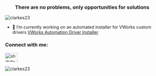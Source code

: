 <!--
**clarkes23/clarkes23** is a ✨ _special_ ✨ repository because its `README.md` (this file) appears on your GitHub profile.

Here are some ideas to get you started:

- 🔭 I’m currently working on ...
- 🌱 I’m currently learning ...
- 👯 I’m looking to collaborate on ...
- 🤔 I’m looking for help with ...
- 💬 Ask me about ...
- 📫 How to reach me: ...
- 😄 Pronouns: ...
- ⚡ Fun fact: ...
-->

<h3 align="center">There are no problems, only opportunities for solutions</h3>

<p align="left"> <img src="https://komarev.com/ghpvc/?username=clarkes23&label=Profile%20views&color=0e75b6&style=flat" alt="clarkes23" /> </p>

- 🔭 I’m currently working on an automated installer for VWorks custom drivers [VWorks Automation Driver Installer](https://github.com/eikontx/VWorksAutomationDriverInstaller)

<h3 align="left">Connect with me:</h3>
<p align="left">
<a href="https://linkedin.com/in/shaun-c-00629496" target="blank"><img align="center" src="https://raw.githubusercontent.com/rahuldkjain/github-profile-readme-generator/master/src/images/icons/Social/linked-in-alt.svg" alt="shaun-c-00629496" height="30" width="40" /></a>
</p>




<p><img align="center" src="https://github-readme-streak-stats.herokuapp.com/?user=clarkes23&" alt="clarkes23" /></p>

